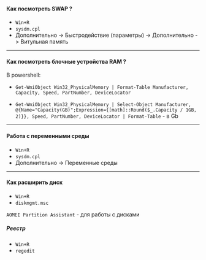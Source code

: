
#### Как посмотреть SWAP ? 

- `Win+R`
- `sysdm.cpl`
- Дополнительно -> Быстродействие (параметры) -> Дополнительно -> Витульная память 

---

#### Как посмотреть блочные устройства RAM ? 

В powershell: 

- `Get-WmiObject Win32_PhysicalMemory | Format-Table Manufacturer, Capacity, Speed, PartNumber, DeviceLocator`   

- `Get-WmiObject Win32_PhysicalMemory | Select-Object Manufacturer, @{Name="Capacity(GB)";Expression={[math]::Round($_.Capacity / 1GB, 2)}}, Speed, PartNumber, DeviceLocator | Format-Table` - в Gb

---

#### Работа с переменными среды

- `Win+R`
- `sysdm.cpl`
- Дополнительно -> Переменные среды     


---

#### Как расширить диск

- `Win+R`
- `diskmgmt.msc`

`AOMEI Partition Assistant` - для работы с дисками

##### Реестр 

- `Win+R`
- `regedit` 